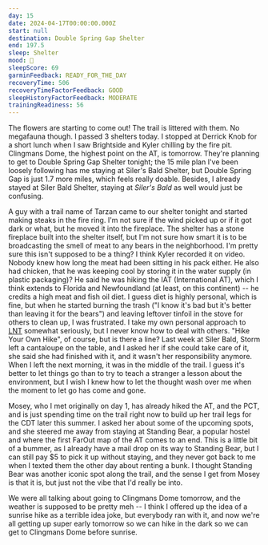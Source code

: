 ```yaml
---
day: 15
date: 2024-04-17T00:00:00.000Z
start: null
destination: Double Spring Gap Shelter
end: 197.5
sleep: Shelter
mood: 🙂
sleepScore: 69
garminFeedback: READY_FOR_THE_DAY
recoveryTime: 506
recoveryTimeFactorFeedback: GOOD
sleepHistoryFactorFeedback: MODERATE
trainingReadiness: 56
---
```

The flowers are starting to come out! The trail is littered with them. No megafauna though. I passed 3 shelters today. I stopped at Derrick Knob for a short lunch when I saw Brightside and Kyler chilling by the fire pit. Clingmans Dome, the highest point on the AT, is tomorrow. They're planning to get to Double Spring Gap Shelter tonight; the 15 mile plan I've been loosely following has me staying at Siler's Bald Shelter, but Double Spring Gap is just 1.7 more miles, which feels really doable. Besides, I already stayed at Siler Bald Shelter, staying at *Siler's Bald* as well would just be confusing.

A guy with a trail name of Tarzan came to our shelter tonight and started making steaks in the fire ring. I'm not sure if the wind picked up or if it got dark or what, but he moved it into the fireplace. The shelter has a stone fireplace built into the shelter itself, but I'm not sure how smart it is to be broadcasting the smell of meat to any bears in the neighborhood. I'm pretty sure this isn't supposed to be a thing? I think Kyler recorded it on video. Nobody knew how long the meat had been sitting in his pack either. He also had chicken, that he was keeping cool by storing it in the water supply (in plastic packaging)? He said he was hiking the IAT (International AT), which I think extends to Florida and Newfoundland (at least, on this continent) -- he credits a high meat and fish oil diet. I guess diet is highly personal, which is fine, but when he started burning the trash ("I know it's bad but it's better than leaving it for the bears") and leaving leftover tinfoil in the stove for others to clean up, I was frustrated. I take my own personal approach to [LNT](https://lnt.org) somewhat seriously, but I never know how to deal with others. "Hike Your Own Hike", of course, but is there a line? Last week at Siler Bald, Storm left a cantaloupe on the table, and I asked her if she could take care of it, she said she had finished with it, and it wasn't her responsibility anymore. When I left the next morning, it was in the middle of the trail. I guess it's better to let things go than to try to teach a stranger a lesson about the environment, but I wish I knew how to let the thought wash over me when the moment to let go has come and gone.

Mosey, who I met originally on day 1, has already hiked the AT, and the PCT, and is just spending time on the trail right now to build up her trail legs for the CDT later this summer. I asked her about some of the upcoming spots, and she steered me away from staying at Standing Bear, a popular hostel and where the first FarOut map of the AT comes to an end. This is a little bit of a bummer, as I already have a mail drop on its way to Standing Bear, but I can still pay $5 to pick it up without staying, and they never got back to me when I texted them the other day about renting a bunk. I thought Standing Bear was another iconic spot along the trail, and the sense I get from Mosey is that it is, but just not the vibe that I'd really be into.

We were all talking about going to Clingmans Dome tomorrow, and the weather is supposed to be pretty meh -- I think I offered up the idea of a sunrise hike as a terrible idea joke, but everybody ran with it, and now we're all getting up super early tomorrow so we can hike in the dark so we can get to Clingmans Dome before sunrise.
